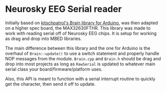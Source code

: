# Neurosky EEG Serial reader
Initially based on [kitschpatrol's Brain library for Arduino](https://github.com/kitschpatrol/Brain), was then adapted on a higher spec board, the MAX32630FTHR. This library was made to work with reading serial off of Neurosky EEG chips. It is setup for working as drag and drop into MBED libraries.

The main difference between this library and the one for Arduino is the overhaul of `Brain::update()` to use a switch statement and properly handle NOP messages from the module. `Brain.cpp` and `Brain.h` should be drag and drop into most projects as long as `RawSerial` is updated to whatever main serial class your board/firmware/platform uses.

Also, this API is meant to function with a serial interrupt routine to quickly get the character, then send it off to update.